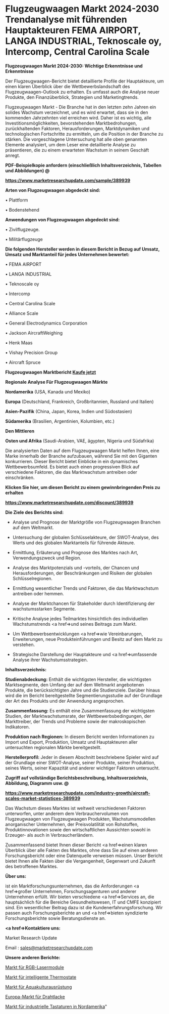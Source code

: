# Flugzeugwaagen Markt 2024-2030 Trendanalyse mit führenden Hauptakteuren FEMA AIRPORT, LANGA INDUSTRIAL, Teknoscale oy, Intercomp, Central Carolina Scale

<strong>Flugzeugwaagen Markt 2024-2030: Wichtige Erkenntnisse und Erkenntnisse</strong>

Der Flugzeugwaagen-Bericht bietet detaillierte Profile der Hauptakteure, um einen klaren Überblick über die Wettbewerbslandschaft des Flugzeugwaagen-Outlook zu erhalten. Es umfasst auch die Analyse neuer Produkte, den Finanzüberblick, Strategien und Marketingtrends.

Flugzeugwaagen Markt - Die Branche hat in den letzten zehn Jahren ein solides Wachstum verzeichnet, und es wird erwartet, dass sie in den kommenden Jahrzehnten viel erreichen wird. Daher ist es wichtig, alle Investitionsmöglichkeiten, bevorstehenden Marktbedrohungen, zurückhaltenden Faktoren, Herausforderungen, Marktdynamiken und technologischen Fortschritte zu ermitteln, um die Position in der Branche zu stärken. Die vorgeschlagene Untersuchung hat alle oben genannten Elemente analysiert, um dem Leser eine detaillierte Analyse zu präsentieren, die zu einem erwarteten Wachstum in seinem Geschäft anregt.



<strong><b>PDF-Beispielkopie anfordern (einschließlich Inhaltsverzeichnis, Tabellen und Abbildungen) @ </b></strong>

<strong><a href=https://www.marketresearchupdate.com/sample/389939>

<strong>https://www.marketresearchupdate.com/sample/389939</u></a></strong></strong>



<strong>Arten von Flugzeugwaagen abgedeckt sind:</strong>

• Plattform

• Bodenstehend



<strong>Anwendungen von Flugzeugwaagen abgedeckt sind:</strong>

• Zivilflugzeuge.

• Militärflugzeuge



<strong>Die folgenden Hersteller werden in diesem Bericht in Bezug auf Umsatz, Umsatz und Marktanteil für jedes Unternehmen bewertet:</strong>

• FEMA AIRPORT

• LANGA INDUSTRIAL

• Teknoscale oy

• Intercomp

• Central Carolina Scale

• Alliance Scale

• General Electrodynamics Corporation

• Jackson AircraftWeighing

• Henk Maas

• Vishay Precision Group

• Aircraft Spruce



<strong>Flugzeugwaagen Marktbericht <a href=https://www.marketresearchupdate.com/buynow/389939>Kaufe jetzt</a></strong>



<strong>Regionale Analyse Für Flugzeugwaagen Märkte</strong>



<strong>Nordamerika</strong> (USA, Kanada und Mexiko)



<strong>Europa</strong> (Deutschland, Frankreich, Großbritannien, Russland und Italien)



<strong>Asien-Pazifik</strong> (China, Japan, Korea, Indien und Südostasien)



<strong>Südamerika</strong> (Brasilien, Argentinien, Kolumbien, etc.)



<strong>Den Mittleren</strong> 

<strong>Osten und Afrika</strong> (Saudi-Arabien, VAE, ägypten, Nigeria und Südafrika)

Die analysierten Daten auf dem Flugzeugwaagen Markt helfen Ihnen, eine Marke innerhalb der Branche aufzubauen, während Sie mit den Giganten konkurrieren. Dieser Bericht bietet Einblicke in ein dynamisches Wettbewerbsumfeld. Es bietet auch einen progressiven Blick auf verschiedene Faktoren, die das Marktwachstum antreiben oder einschränken.



<strong>Klicken Sie hier, um diesen Bericht zu einem gewinnbringenden Preis zu erhalten
</strong>

<strong><a href=https://www.marketresearchupdate.com/discount/389939>https://www.marketresearchupdate.com/discount/389939</b></u></strong></a>



<strong>Die Ziele des Berichts sind:</strong>

- Analyse und Prognose der Marktgröße von Flugzeugwaagen Branchen auf dem Weltmarkt.

- Untersuchung der globalen Schlüsselakteure, der SWOT-Analyse, des Werts und des globalen Marktanteils für führende Akteure.

- Ermittlung, Erläuterung und Prognose des Marktes nach Art, Verwendungszweck und Region.

- Analyse des Marktpotenzials und -vorteils, der Chancen und Herausforderungen, der Beschränkungen und Risiken der globalen Schlüsselregionen.

- Ermittlung wesentlicher Trends und Faktoren, die das Marktwachstum antreiben oder hemmen.

- Analyse der Marktchancen für Stakeholder durch Identifizierung der wachstumsstarken Segmente.

- Kritische Analyse jedes Teilmarktes hinsichtlich des individuellen Wachstumstrends <a href=>und</a> seines Beitrags zum Markt.

- Um Wettbewerbsentwicklungen <a href=>wie</a> Vereinbarungen, Erweiterungen, neue Produkteinführungen und Besitz auf dem Markt zu verstehen.

- Strategische Darstellung der Hauptakteure und <a href=>umfas</a>sende Analyse ihrer Wachstumsstrategien.



<strong>Inhaltsverzeichnis:</strong>



<strong>Studienabdeckung:</strong> Enthält die wichtigsten Hersteller, die wichtigsten Marktsegmente, den Umfang der auf dem Weltmarkt angebotenen Produkte, die berücksichtigten Jahre und die Studienziele. Darüber hinaus wird die im Bericht bereitgestellte Segmentierungsstudie auf der Grundlage der Art des Produkts und der Anwendung angesprochen.



<strong>Zusammenfassung:</strong> Es enthält eine Zusammenfassung der wichtigsten Studien, der Marktwachstumsrate, der Wettbewerbsbedingungen, der Markttreiber, der Trends und Probleme sowie der makroskopischen Indikatoren.



<strong>Produktion nach Regionen:</strong> In diesem Bericht werden Informationen zu Import und Export, Produktion, Umsatz und Hauptakteuren aller untersuchten regionalen Märkte bereitgestellt.



<strong>Herstellerprofil:</strong> Jeder in diesem Abschnitt beschriebene Spieler wird auf der Grundlage einer SWOT-Analyse, seiner Produkte, seiner Produktion, seines Werts, seiner Kapazität und anderer wichtiger Faktoren untersucht.



<strong><b>Zugriff auf vollständige Berichtsbeschreibung, Inhaltsverzeichnis, Abbildung, Diagramm usw. @ </b></strong>

<strong><a href=https://www.marketresearchupdate.com/industry-growth/aircraft-scales-market-statistices-389939>https://www.marketresearchupdate.com/industry-growth/aircraft-scales-market-statistices-389939</a></strong>

Das Wachstum dieses Marktes ist weltweit verschiedenen Faktoren unterworfen, unter anderem dem Verbrauchervolumen von Flugzeugwaagen von Flugzeugwaagen Produkten, Wachstumsmodellen anorganischer Unternehmen, der Preisvolatilität von Rohstoffen, Produktinnovationen sowie den wirtschaftlichen Aussichten sowohl in Erzeuger- als auch in Verbraucherländern.

Zusammenfassend bietet Ihnen dieser Bericht <a href=>einen</a> klaren Überblick über alle Fakten des Marktes, ohne dass Sie auf einen anderen Forschungsbericht oder eine Datenquelle verweisen müssen. Unser Bericht bietet Ihnen alle Fakten über die Vergangenheit, Gegenwart und Zukunft des betroffenen Marktes.



<strong>Über uns:</strong>

 ist ein Marktforschungsunternehmen, das die Anforderungen <a href=>großer</a> Unternehmen, Forschungsagenturen und anderer Unternehmen erfüllt. Wir bieten verschiedene <a href=>Services</a> an, die hauptsächlich für die Bereiche Gesundheitswesen, IT und CMFE konzipiert sind. Ein wesentlicher Beitrag dazu ist die Kundenerfahrungsforschung. Wir passen auch Forschungsberichte an und <a href=>bieten</a> syndizierte Forschungsberichte sowie Beratungsdienste an.



<strong><a href=>Kontaktiere uns:</a></strong>

Market Research Update

Email : sales@marketresearchupdate.com



<strong>Unsere anderen Berichte:</strong>

<a href=https://www.linkedin.com/pulse/rgb-laser-modules-market-size-growth-set-surge-significantly>Markt für RGB-Lasermodule</a>

<a href=https://www.linkedin.com/pulse/smart-thermostats-market-size-trends-consumption-future>Markt für intelligente Thermostate</a>

<a href=https://www.linkedin.com/pulse/aquaculture-equipment-market-size-trends-consumption>Markt für Aquakulturausrüstung</a>

<a href=https://www.linkedin.com/pulse/europe-wire-enamels-market-2023-new-study-report>Europa-Markt für Drahtlacke</a>

<a href=https://www.linkedin.com/pulse/north-america-industrial-keyboard-market-size-growth>Markt für industrielle Tastaturen in Nordamerika</a>"
